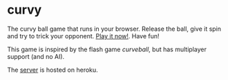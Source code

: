 curvy
=====

The curvy ball game that runs in your browser. Release the ball, give it spin and try to trick your opponent. [Play it now!](https://yogu.github.io/curvy). Have fun!

This game is inspired by the flash game *curveball*, but has multiplayer support (and no AI).

The [server](https://github.com/Yogu/curvy-server/) is hosted on heroku.
